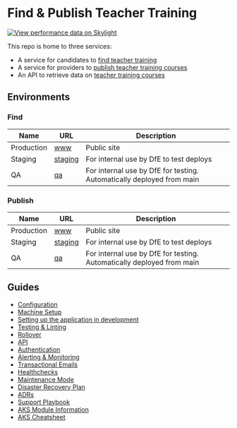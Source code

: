 # Find & Publish Teacher Training

[![View performance data on Skylight](https://badges.skylight.io/status/OSMheTARjT6C.svg)](https://oss.skylight.io/app/applications/OSMheTARjT6C)

This repo is home to three services:

- A service for candidates to [find teacher training](https://find-teacher-training-courses.service.gov.uk)
- A service for providers to [publish teacher training courses](https://www.publish-teacher-training-courses.service.gov.uk)
- An API to retrieve data on [teacher training courses](https://api.publish-teacher-training-courses.service.gov.uk)

## Environments

### Find

| Name        | URL                                                                     | Description
| ----------- | ----------------------------------------------------------------------- | ------------------------------------------------------------------------------
| Production  | [www](https://find-teacher-training-courses.service.gov.uk)             | Public site
| Staging     | [staging](https://staging.find-teacher-training-courses.service.gov.uk) | For internal use by DfE to test deploys
| QA          | [qa](https://qa.find-teacher-training-courses.service.gov.uk)           | For internal use by DfE for testing. Automatically deployed from main

### Publish

| Name        | URL                                                                        | Description
| ----------- | -------------------------------------------------------------------------- | ---------------------------------------------------------------------
| Production  | [www](https://www.publish-teacher-training-courses.service.gov.uk)         | Public site
| Staging     | [staging](https://staging.publish-teacher-training-courses.service.gov.uk) | For internal use by DfE to test deploys
| QA          | [qa](https://qa.publish-teacher-training-courses.service.gov.uk)           | For internal use by DfE for testing. Automatically deployed from main

## Guides

- [Configuration](/guides/configuration.md)
- [Machine Setup](/guides/machine-setup.md)
- [Setting up the application in development](/guides/setup-development.md)
- [Testing & Linting](/guides/testing.md)
- [Rollover](/guides/rollover.md)
- [API](/guides/api.md)
- [Authentication](/guides/authentication.md)
- [Alerting & Monitoring](/guides/alerting_and_monitoring.md)
- [Transactional Emails](/guides/emails.md)
- [Healthchecks](/guides/healthcheck_and_ping_endpoints.md)
- [Maintenance Mode](/guides/maintenance-mode.md)
- [Disaster Recovery Plan](/guides/disaster-recovery.md)
- [ADRs](/guides/adr/index.md)
- [Support Playbook](/guides/support_playbook.md)
- [AKS Module Information](/guides/aks_modules.md)
- [AKS Cheatsheet](/guides/aks-cheatsheet.md)
